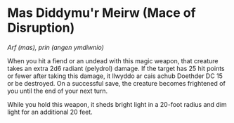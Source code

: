 # Mas Diddymu'r Meirw (Mace of Disruption)

*Arf (mas), prin (angen ymdiwnio)*

When you hit a fiend or an undead with this magic weapon, that creature takes an extra 2d6 radiant (pelydrol) damage. If the target has 25 hit points or fewer after taking this damage, it llwyddo ar cais achub Doethder DC 15 or be destroyed. On a successful save, the creature becomes frightened of you until the end of your next turn.

While you hold this weapon, it sheds bright light in a 20-foot radius and dim light for an additional 20 feet.